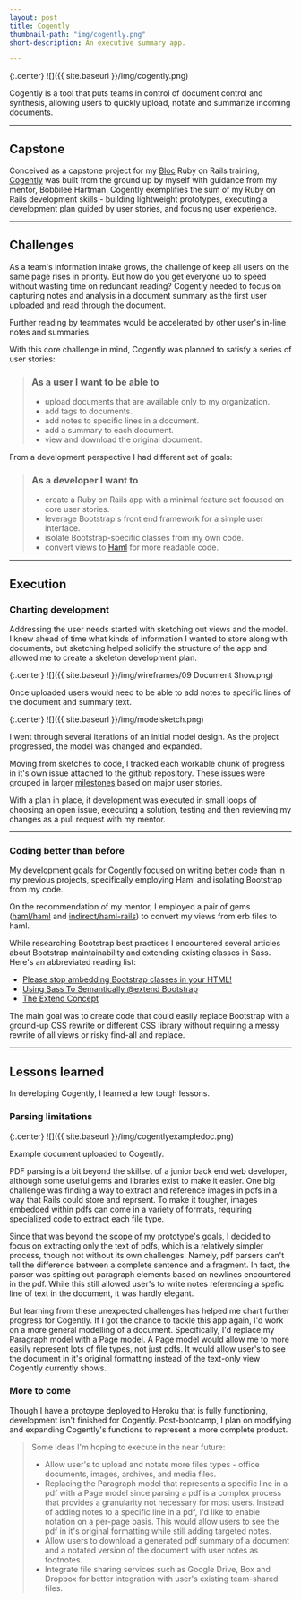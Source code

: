 ```yaml
---
layout: post
title: Cogently
thumbnail-path: "img/cogently.png"
short-description: An executive summary app.

---
```


{:.center}
![]({{ site.baseurl }}/img/cogently.png)

Cogently is a tool that puts teams in control of document control and synthesis, allowing users to quickly upload, notate and summarize incoming documents. 

---

## Capstone

Conceived as a capstone project for my [Bloc](http://bloc.io) Ruby on Rails training, [Cogently](http://cogently.herokuapp.com) was built from the ground up by myself with guidance from my mentor, Bobbilee Hartman. Cogently exemplifies the sum of my Ruby on Rails development skills - building lightweight prototypes, executing a development plan guided by user stories, and focusing user experience.

---

## Challenges

As a team's information intake grows, the challenge of keep all users on the same page rises in priority. But how do you get everyone up to speed without wasting time on redundant reading? Cogently needed to focus on capturing notes and analysis in a document summary as the first user uploaded and read through the document.

Further reading by teammates would be accelerated by other user's in-line notes and summaries.

With this core challenge in mind, Cogently was planned to satisfy a series of user stories:

> ### As a user I want to be able to
>
> * upload documents that are available only to my organization.
> * add tags to documents.
> * add notes to specific lines in a document.
> * add a summary to each document.
> * view and download the original document.

From a development perspective I had different set of goals:

> ### As a developer I want to
>
> * create a Ruby on Rails app with a minimal feature set focused on core user stories.
> * leverage Bootstrap's front end framework for a simple user interface.
> * isolate Bootstrap-specific classes from my own code.
> * convert views to [Haml](http://haml.info) for more readable code.

---

## Execution

### Charting development

Addressing the user needs started with sketching out views and the model. I knew ahead of time what kinds of information I wanted to store along with documents, but sketching helped solidify the structure of the app and allowed me to create a skeleton development plan.

{:.center}
![]({{ site.baseurl }}/img/wireframes/09 Document Show.png)

<p class="image-caption">Once uploaded users would need to be able to add notes to specific lines of the document and summary text.</p>

{:.center}
![]({{ site.baseurl }}/img/modelsketch.png)

<p class="image-caption">I went through several iterations of an initial model design. As the project progressed, the model was changed and expanded.</p>

Moving from sketches to code, I tracked each workable chunk of progress in it's own issue attached to the github repository. These issues were grouped in larger [milestones](https://github.com/sanjayypatel/Cogently/milestones) based on major user stories.

With a plan in place, it development was executed in small loops of choosing an open issue, executing a solution, testing and then reviewing my changes as a pull request with my mentor.

___

### Coding better than before

My development goals for Cogently focused on writing better code than in my previous projects, specifically employing Haml and isolating Bootstrap from my code. 

On the recommendation of my mentor, I employed a pair of gems ([haml/haml](https://github.com/haml/haml) and [indirect/haml-rails](https://github.com/indirect/haml-rails)) to convert my views from erb files to haml. 

While researching Bootstrap best practices I encountered several articles about Bootstrap maintainability and extending existing classes in Sass. Here's an abbreviated reading list:

* [Please stop ambedding Bootstrap classes in your HTML!](http://ruby.bvision.com/blog/please-stop-embedding-bootstrap-classes-in-your-html?utm_source=designernews)
* [Using Sass To Semantically @extend Bootstrap](http://www.sitepoint.com/sass-semantically-extend-bootstrap/)
* [The Extend Concept](https://css-tricks.com/the-extend-concept/)

The main goal was to create code that could easily replace Bootstrap with a ground-up CSS rewrite or different CSS library without requiring a messy rewrite of all views or risky find-all and replace.

---

## Lessons learned

In developing Cogently, I learned a few tough lessons. 

### Parsing limitations

{:.center}
![]({{ site.baseurl }}/img/cogentlyexampledoc.png)

<p class="image-caption">Example document uploaded to Cogently.</p>

PDF parsing is a bit beyond the skillset of a junior back end web developer, although some useful gems and libraries exist to make it easier. One big challenge was finding a way to extract and reference images in pdfs in a way that Rails could store and reprsent.  To make it tougher, images embedded within pdfs can come in a variety of formats, requiring specialized code to extract each file type.  

Since that was beyond the scope of my prototype's goals, I decided to focus on extracting only the text of pdfs, which is a relatively simpler process, though not without its own challenges.  Namely, pdf parsers can't tell the difference between a complete sentence and a fragment.  In fact, the parser was spitting out paragraph elements based on newlines encountered in the pdf.  While this still allowed user's to write notes referencing a spefic line of text in the document, it was hardly elegant.

But learning from these unexpected challenges has helped me chart further progress for Cogently. If I got the chance to tackle this app again, I'd work on a more general modelling of a document.  Specifically, I'd replace my Paragraph model with a Page model.  A Page model would allow me to more easily represent lots of file types, not just pdfs. It would allow user's to see the document in it's original formatting instead of the text-only view Cogently currently shows.

### More to come

Though I have a protoype deployed to Heroku that is fully functioning, development isn't finished for Cogently. Post-bootcamp, I plan on modifying and expanding Cogently's functions to represent a more complete product.

> Some ideas I'm hoping to execute in the near future:
> 
> * Allow user's to upload and notate more files types - office documents, images, archives, and media files.
> * Replacing the Paragraph model that represents a specific line in a pdf with a Page model since parsing a pdf is a complex process that provides a granularity not necessary for most users.  Instead of adding notes to a specific line in a pdf, I'd like to enable notation on a per-page basis. This would allow users to see the pdf in it's original formatting while still adding targeted notes.
> * Allow users to download a generated pdf summary of a document and a notated version of the document with user notes as footnotes.
> * Integrate file sharing services such as Google Drive, Box and Dropbox for better integration with user's existing team-shared files.